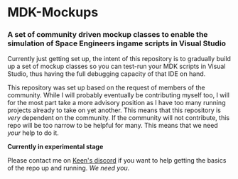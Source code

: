 # MDK-Mockups
### A set of community driven mockup classes to enable the simulation of Space Engineers ingame scripts in Visual Studio

Currently just getting set up, the intent of this repository is to gradually build up a set of mockup classes so you can test-run your MDK scripts in Visual Studio, thus having the full debugging capacity of that IDE on hand.

This repository was set up based on the request of members of the community. While I will probably eventually be contributing myself too, I will for the most part take a more advisory position as I have too many running projects already to take on yet another. This means that this repository is _very_ dependent on the community. If the community will not contribute, this repo will be too narrow to be helpful for many. This means that we need _your_ help to do it.

**Currently in experimental stage**

Please contact me on [Keen's discord](https://discord.gg/0hIE7GirODUqhfIg) if you want to help getting the basics of the repo up and running. _We need you_.
